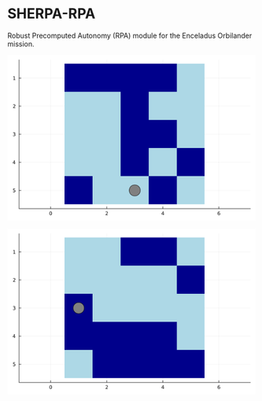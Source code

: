 # SHERPA-RPA
Robust Precomputed Autonomy (RPA) module for the Enceladus Orbilander mission.

![](https://github.com/hailey-warner/SHERPA-RPA/blob/main/mcts.gif)

![](https://github.com/hailey-warner/SHERPA-RPA/blob/main/value_iteration.gif)
